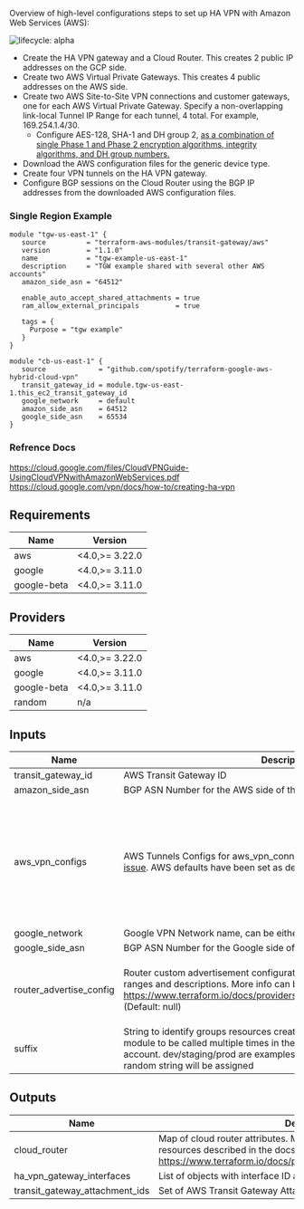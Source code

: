 Overview of high-level configurations steps to set up HA VPN with Amazon Web Services (AWS):

![lifecycle: alpha](https://img.shields.io/badge/lifecycle-alpha-a0c3d2.svg)
* Create the HA VPN gateway and a Cloud Router. This creates 2 public IP addresses on the GCP side.
* Create two AWS Virtual Private Gateways. This creates 4 public addresses on the AWS side.
* Create two AWS Site-to-Site VPN connections and customer gateways, one for each AWS Virtual Private Gateway. Specify a non-overlapping link-local Tunnel IP Range for each tunnel, 4 total. For example, 169.254.1.4/30.
  * Configure AES-128, SHA-1 and DH group 2, [as a combination of single Phase 1 and Phase 2 encryption algorithms, integrity algorithms, and DH group numbers.](https://cloud.google.com/network-connectivity/docs/vpn/how-to/creating-ha-vpn)
* Download the AWS configuration files for the generic device type.
* Create four VPN tunnels on the HA VPN gateway.
* Configure BGP sessions on the Cloud Router using the BGP IP addresses from the downloaded AWS configuration files.

### Single Region Example
```hcl
module "tgw-us-east-1" {
   source          = "terraform-aws-modules/transit-gateway/aws"
   version         = "1.1.0"
   name            = "tgw-example-us-east-1"
   description     = "TGW example shared with several other AWS accounts"
   amazon_side_asn = "64512"

   enable_auto_accept_shared_attachments = true
   ram_allow_external_principals         = true

   tags = {
     Purpose = "tgw example"
   }
}

module "cb-us-east-1" {
   source             = "github.com/spotify/terraform-google-aws-hybrid-cloud-vpn"
   transit_gateway_id = module.tgw-us-east-1.this_ec2_transit_gateway_id
   google_network     = default
   amazon_side_asn    = 64512
   google_side_asn    = 65534
}
```

### Refrence Docs  
https://cloud.google.com/files/CloudVPNGuide-UsingCloudVPNwithAmazonWebServices.pdf  
https://cloud.google.com/vpn/docs/how-to/creating-ha-vpn

## Requirements

| Name | Version |
|------|---------|
| aws | <4.0,>= 3.22.0 |
| google | <4.0,>= 3.11.0 |
| google-beta | <4.0,>= 3.11.0 |

## Providers

| Name | Version |
|------|---------|
| aws | <4.0,>= 3.22.0 |
| google | <4.0,>= 3.11.0 |
| google-beta | <4.0,>= 3.11.0 |
| random | n/a |

## Inputs

| Name | Description | Type | Default | Required |
|------|-------------|------|---------|:--------:|
| transit\_gateway\_id | AWS Transit Gateway ID | `string` | n/a | yes |
| amazon\_side\_asn | BGP ASN Number for the AWS side of the VPN | `number` | `64512` | no |
| aws\_vpn\_configs | AWS Tunnels Configs for aws\_vpn\_connection. This addresses this [known issue](https://cloud.google.com/network-connectivity/docs/vpn/how-to/creating-ha-vpn). AWS defaults have been set as described in this [AWS FAQ](https://aws.amazon.com/vpn/faqs/) | `map(any)` | <pre>{<br>  "dh_group_numbers": [<br>    "2"<br>  ],<br>  "encryption_algorithms": [<br>    "AES128"<br>  ],<br>  "integrity_algorithms": [<br>    "SHA1"<br>  ]<br>}</pre> | no |
| google\_network | Google VPN Network name, can be either a name or a self\_link | `string` | `"default"` | no |
| google\_side\_asn | BGP ASN Number for the Google side of the VPN | `number` | `65534` | no |
| router\_advertise\_config | Router custom advertisement configuration, ip\_ranges is a map of address ranges and descriptions. More info can be found here https://www.terraform.io/docs/providers/google/r/compute_router.html#bgp (Default:  null) | <pre>object({<br>    groups    = list(string)<br>    ip_ranges = map(string)<br>    mode      = string<br>  })</pre> | `null` | no |
| suffix | String to identify groups resources created by this module. This allow the module to be called multiple times in the same GCP Project and AWS account. dev/staging/prod are examples inputs. If not passed a 10 character random string will be assigned | `string` | `"null"` | no |

## Outputs

| Name | Description |
|------|-------------|
| cloud\_router | Map of cloud router attributes. Map should match the exported resources described in the docs https://www.terraform.io/docs/providers/google/r/compute_router.html |
| ha\_vpn\_gateway\_interfaces | List of objects with interface ID and IP addresses |
| transit\_gateway\_attachment\_ids | Set of AWS Transit Gateway Attachement IDs |

